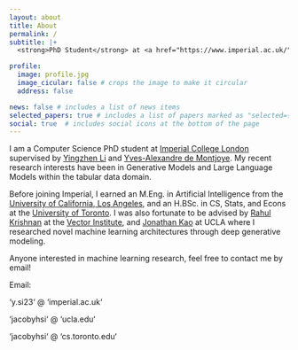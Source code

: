 ```yaml
---
layout: about
title: About
permalink: /
subtitle: |+
  <strong>PhD Student</strong> at <a href="https://www.imperial.ac.uk/">Imperial College London</a>

profile:
  image: profile.jpg
  image_cicular: false # crops the image to make it circular
  address: false

news: false # includes a list of news items
selected_papers: true # includes a list of papers marked as "selected={true}"
social: true  # includes social icons at the bottom of the page
---
```


I am a Computer Science PhD student at [Imperial College London](https://www.imperial.ac.uk/computing/) supervised by [Yingzhen Li](http://yingzhenli.net/home/en/) and [Yves-Alexandre de Montjoye](http://www.demontjoye.com/). My recent research interests have been in Generative Models and Large Language Models within the tabular data domain.

Before joining Imperial, I earned an M.Eng. in Artificial Intelligence from the [University of California, Los Angeles](https://www.ucla.edu/), and an H.BSc. in CS, Stats, and Econs at the [University of Toronto](https://www.utoronto.ca/). I was also fortunate to be advised by [Rahul Krishnan](http://www.cs.toronto.edu/~rahulgk/index.html) at the [Vector Institute](https://vectorinstitute.ai/), and [Jonathan Kao](https://seas.ucla.edu/~kao/people_dir/jonathan_kao.html) at UCLA where I researched novel machine learning architectures through deep generative modeling.

Anyone interested in machine learning research, feel free to contact me by email!

Email:

‘y.si23‘ @ ‘imperial.ac.uk‘

‘jacobyhsi‘ @ ‘ucla.edu‘

‘jacobyhsi‘ @ ‘cs.toronto.edu‘
